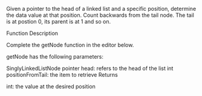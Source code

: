Given a pointer to the head of a linked list and a specific position, determine the data value at that position. Count backwards from the tail node. The tail is at postion 0, its parent is at 1 and so on.

Function Description

Complete the getNode function in the editor below.

getNode has the following parameters:

SinglyLinkedListNode pointer head: refers to the head of the list
int positionFromTail: the item to retrieve
Returns

int: the value at the desired position
